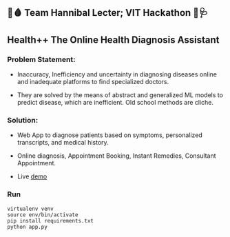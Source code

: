 ## 💉🩸 Team Hannibal Lecter; VIT Hackathon 💊🩺

## Health++ The Online Health Diagnosis Assistant

### Problem Statement:

* Inaccuracy, Inefficiency and uncertainty in diagnosing diseases online and inadequate platforms to find specialized doctors.

* They are solved by the means of abstract and generalized ML models to predict disease, which are inefficient. Old school methods are cliche.

### Solution:

* Web App to diagnose patients based on symptoms, personalized transcripts, and medical history. 

* Online diagnosis, Appointment Booking, Instant Remedies, Consultant Appointment.

* Live [demo](http://bit.ly/teamhanniballecter)

### Run

```virtualenv venv``` \
```source env/bin/activate``` \
```pip install requirements.txt``` \
```python app.py```



